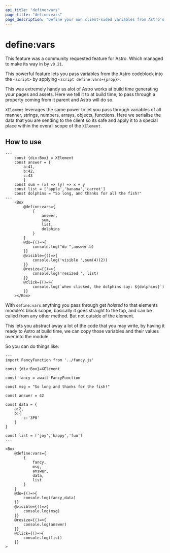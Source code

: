 ```yaml
---
api_title: "define:vars"
page_title: "define:vars"
page_description: "Define your own client-sided variables from Astro's Server-side, be able to define values that would operate over the entire scope of the element"
---
```

# define:vars

This feature was a community requested feature for Astro. Which managed to make its way in by `v0.21`.

This powerful feature lets you pass variables from the Astro codeblock into the `<script>` by applying `<script define:vars={prop}>`.

This was extremely handy as alot of Astro works at build time generating your pages and assets. Here we tell it to at build time, to pass through a property coming from it parent and Astro will do so.

`XElement` leverages the same power to let you pass through variables of all manner, strings, numbers, arrays, objects, functions. Here we serialise the data that you are sending to the client so its safe and apply it to a special place within the overall scope of the `XElement`.

## How to use

```astro
---
    const {div:Box} = XElement
    const answer = {
        a:41,
        b:42,
        c:43
        }
    const sum = (x) => (y) => x + y
    const list = ['apple','banana','carrot']
    const dolphins = "So long, and thanks for all the fish!"
---
    <Box
        @define:vars={
            {
                answer,
                sum,
                list,
                dolphins
            }
        }
        @do={()=>{
            console.log("do ",answer.b)
        }}
        @visible={()=>{
            console.log('visible ',sum(4)(2))
        }}
        @resize={()=>{
            console.log('resized ', list)
        }}
        @click={()=>{
            console.log(`when clicked, the dolphins say: ${dolphins}`)
        }}
    ></Box>
```

With `define:vars` anything you pass through get *hoisted* to that elements module's block scope, basically it goes straight to the top, and can be called from any other method. But not outside of the element.

This lets you abstract away a lot of the code that you may write, by having it ready to Astro at build time, we can copy those variables and their values over into the module.

So you can do things like:

```astro
---
import FancyFunction from '../fancy.js'

const {div:Box}=XElement

const fancy = await FancyFunction

const msg = "So long and thanks for the fish!"

const answer = 42

const data = {
    a:2,
    b:{
        c:'3P0'
    }
}

const list = ['joy','happy','fun']
---

<Box 
    @define:vars={
        {
            fancy,
            msg,
            answer,
            data,
            list
        }
    }
    @do={()=>{
        console.log(fancy,data)
    }}
    @visible={()=>{
        console.log(msg)
    }}
    @resize={()=>{
        console.log(answer)
    }}
    @click={()=>{
        console.log(list)
    }}
>

```
